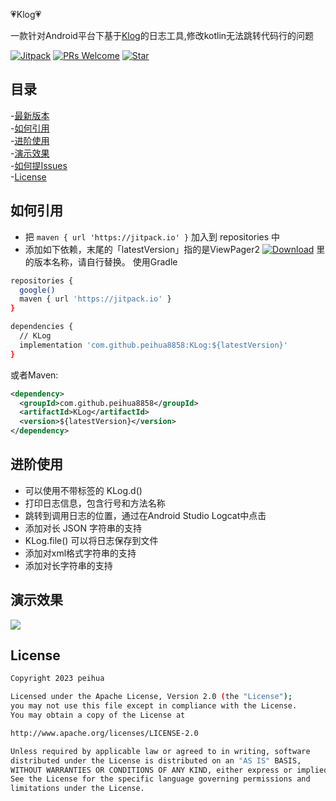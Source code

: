 :heartpulse:Klog:heartpulse:

 一款针对Android平台下基于[Klog](https://github.com/ZhaoKaiQiang/KLog)的日志工具,修改kotlin无法跳转代码行的问题<br>

[![Jitpack](https://jitpack.io/v/peihua8858/KLog.svg)](https://github.com/peihua8858)
[![PRs Welcome](https://img.shields.io/badge/PRs-Welcome-brightgreen.svg)](https://github.com/peihua8858)
[![Star](https://img.shields.io/github/stars/peihua8858/KLog.svg)](https://github.com/peihua8858/KLog)


## 目录
-[最新版本](https://github.com/peihua8858/KLog/releases/tag/1.0.11)<br>
-[如何引用](#如何引用)<br>
-[进阶使用](#进阶使用)<br>
-[演示效果](https://github.com/ZhaoKaiQiang/KLog#readme#SampleUsage)<br>
-[如何提Issues](https://github.com/peihua8858/KLog/wiki/%E5%A6%82%E4%BD%95%E6%8F%90Issues%3F)<br>
-[License](#License)<br>

## 如何引用
* 把 `maven { url 'https://jitpack.io' }` 加入到 repositories 中
* 添加如下依赖，末尾的「latestVersion」指的是ViewPager2 [![Download](https://jitpack.io/v/peihua8858/KLog.svg)](https://jitpack.io/#peihua8858/KLog) 里的版本名称，请自行替换。
使用Gradle
```sh
repositories {
  google()
  maven { url 'https://jitpack.io' }
}

dependencies {
  // KLog
  implementation 'com.github.peihua8858:KLog:${latestVersion}'
}
```

或者Maven:

```xml
<dependency>
  <groupId>com.github.peihua8858</groupId>
  <artifactId>KLog</artifactId>
  <version>${latestVersion}</version>
</dependency>
```

## 进阶使用
- 可以使用不带标签的 KLog.d()</br>
- 打印日志信息，包含行号和方法名称</br>
- 跳转到调用日志的位置，通过在Android Studio Logcat中点击</br>
- 添加对长 JSON 字符串的支持</br>
- KLog.file() 可以将日志保存到文件</br>
- 添加对xml格式字符串的支持</br>
- 添加对长字符串的支持</br>

## 演示效果
![](https://github.com/ZhaoKaiQiang/KLog/raw/master/image/demo.gif)

## License
```sh
Copyright 2023 peihua

Licensed under the Apache License, Version 2.0 (the "License");
you may not use this file except in compliance with the License.
You may obtain a copy of the License at

http://www.apache.org/licenses/LICENSE-2.0

Unless required by applicable law or agreed to in writing, software
distributed under the License is distributed on an "AS IS" BASIS,
WITHOUT WARRANTIES OR CONDITIONS OF ANY KIND, either express or implied.
See the License for the specific language governing permissions and
limitations under the License.
```



